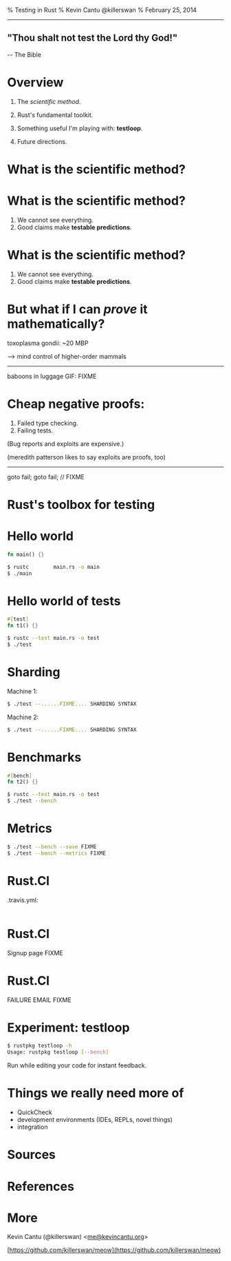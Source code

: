 % Testing in Rust
% Kevin Cantu @killerswan
% February 25, 2014




-------
## "Thou shalt not test the Lord thy God!"
-- The Bible




# Overview

1. The *scientific method*.

2. Rust's fundamental toolkit.

3. Something useful I'm playing with: **testloop**.

4. Future directions.




# What is the scientific method?




# What is the scientific method?

1. We cannot see everything.
2. Good claims make **testable predictions**.




# What is the scientific method?

1. We cannot see everything.
2. Good claims make **testable predictions**.

<The culture around this is essential.>




# But what if I can *prove* it mathematically?

toxoplasma gondii: ~20 MBP

--> mind control of higher-order mammals




--------
baboons in luggage GIF: FIXME




# Cheap negative proofs:

1. Failed type checking.
2. Failing tests.

(Bug reports and exploits are expensive.)


(meredith patterson likes to say exploits are proofs, too)




--------
goto fail;
goto fail;  // FIXME




# Rust's toolbox for testing




# Hello world
```rust
fn main() {}
```

```sh
$ rustc        main.rs -o main
$ ./main
```


# Hello world of tests
```rust
#[test]
fn t1() {}
```

```sh
$ rustc --test main.rs -o test
$ ./test
```




# Sharding
Machine 1:
```sh
$ ./test --......FIXME.... SHARDING SYNTAX
```

Machine 2:
```sh
$ ./test --......FIXME.... SHARDING SYNTAX
```





# Benchmarks
```rust
#[bench]
fn t2() {}
```

```sh
$ rustc --test main.rs -o test
$ ./test --bench
```




# Metrics

```sh
$ ./test --bench --save FIXME
$ ./test --bench --metrics FIXME
```






# Rust.CI
.travis.yml:
```yml

```


# Rust.CI
Signup page
FIXME



# Rust.CI
FAILURE EMAIL FIXME




# Experiment: testloop
```sh
$ rustpkg testloop -h
Usage: rustpkg testloop [--bench]
```

Run while editing your code for instant feedback.



# Things we really need more of

* QuickCheck
* development environments (IDEs, REPLs, novel things)
* integration




# Sources

# References

# More

Kevin Cantu (@killerswan) <<me@kevincantu.org>>

[https://github.com/killerswan/meow](https://github.com/killerswan/meow)

